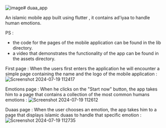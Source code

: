 ![image](https://github.com/user-attachments/assets/4f2820c9-7bcb-467b-8359-a39cc2a6a775)# duaa_app

An islamic mobile app built using flutter , it contains ad'iyaa to handle human emotions.

PS :
- the code for the pages of the mobile application can be found in the lib directory.
- a video that demonstrates the functionality of the app can be found in the assets directory.

First page :
When the users first enters the application he will encounter a simple page containing the name and the logo of the mobile application :
![Screenshot 2024-07-19 112417](https://github.com/user-attachments/assets/99573265-2d60-4f04-b0e2-0fe692ab6d17)

Emotions page :
When he clicks on the "Start now" button, the app takes him to a page that contains a collection of the most common humans emotions : 
![Screenshot 2024-07-19 112612](https://github.com/user-attachments/assets/e0889997-4a60-4533-8d1a-fe231e29bc87)

Duaas page :
When the user chooses an emotion, the app takes him to a page that displays islamic duaas to handle that specific emotion :
![Screenshot 2024-07-19 112735](https://github.com/user-attachments/assets/620b2a70-3aae-496f-8fb1-ae87d0f02024)
